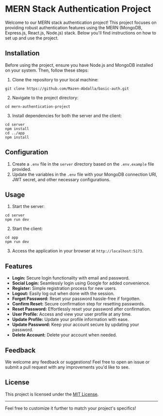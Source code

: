# MERN Stack Authentication Project

Welcome to our MERN stack authentication project! This project focuses on providing robust authentication features using the MERN (MongoDB, Express.js, React.js, Node.js) stack. Below you'll find instructions on how to set up and use the project.

## Installation

Before using the project, ensure you have Node.js and MongoDB installed on your system. Then, follow these steps:

1. Clone the repository to your local machine:

```
git clone https://github.com/Mazen-Abdalla/basic-auth.git
```

2. Navigate to the project directory:

```
cd mern-authentication-project
```

3. Install dependencies for both the server and the client:

```
cd server
npm install
cd ../app
npm install
```

## Configuration

1. Create a `.env` file in the `server` directory based on the `.env.example` file provided.
2. Update the variables in the `.env` file with your MongoDB connection URI, JWT secret, and other necessary configurations.

## Usage

1. Start the server:

```
cd server
npm run dev
```

2. Start the client:

```
cd app
npm run dev
```

3. Access the application in your browser at `http://localhost:5173`.

## Features

- **Login:** Secure login functionality with email and password.
- **Social Login:** Seamlessly login using Google for added convenience.
- **Register:** Simple registration process for new users.
- **Logout:** Easily log out when done with the session.
- **Forget Password:** Reset your password hassle-free if forgotten.
- **Confirm Reset:** Secure confirmation step for resetting passwords.
- **Reset Password:** Effortlessly reset your password after confirmation.
- **User Profile:** Access and view your user profile at any time.
- **Update Profile:** Update your profile information with ease.
- **Update Password:** Keep your account secure by updating your password.
- **Delete Account:** Delete your account when needed.

## Feedback

We welcome any feedback or suggestions! Feel free to open an issue or submit a pull request with any improvements you'd like to see.

## License

This project is licensed under the [MIT License](LICENSE).

---

Feel free to customize it further to match your project's specifics!
